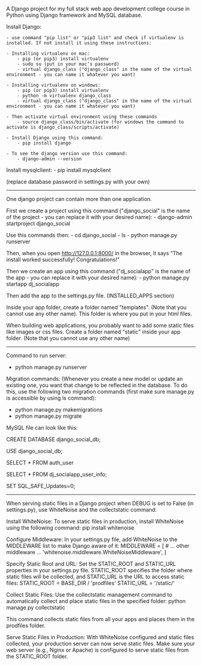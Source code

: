 A Django project for my full stack web app development college course in Python using Django framework and MySQL database.

Install Django:

    - use command "pip list" or "pip3 list" and check if virtualenv is installed. If not install it using these instructions:
    
    - Installing virtualenv on mac:
        - pip (or pip3) install virtualenv
        - sudo su (put in your mac’s password)
        - virtual django_class ("django_class" in the name of the virtual environment - you can name it whatever you want)
        
    - Installing virtualenv on windows:
        - pip (or pip3) install virtualenv
        - python -m virtualenv django_class
        - virtual django_class ("django_class" in the name of the virtual environment - you can name it whatever you want)
        
    - Then activate virtual environment using these commands
        - source django_class/bin/activate (for windows the command to activate is django_class/scripts/activate)
        
    - Install Django using this command:
        - pip install django
        
    - To see the django version use this command:
        - django-admin --version

Install mysqlclient:
    - pip install mysqlclient

(replace database password in settings.py with your own)
*****

One django project can contain more than one application.

First we create a project using this command ("django_social" is the name of the project - you can replace it with your desired name):
    - django-admin startproject django_social

Use this commands then:
    - cd django_social
    - ls
    - python manage.py runserver

Then, when you open http://127.0.0.1:8000/ in the browser, it says “The install worked successfully! Congratulations!”

Then we create an app using this command ("dj_socialapp" is the name of the app - you can replace it with your desired name):
    - python manage.py startapp dj_socialapp

Then add the app to the settings.py file. (INSTALLED_APPS section)

Inside your app folder, create a folder named "templates". (Note that you cannot use any other name). This folder is where you put in your html files.

When building web applications, you probably want to add some static files like images or css files. Create a folder named "static" inside your app folder. (Note that you cannot use any other name)

******

Command to run server:
- python manage.py runserver

Migration commands: (Whenever you create a new model or update an existing one, you want that change to be reflected in the database. To do this, use the following two migration commands (first make sure manage.py is accessible by using ls command):
- python manage.py makemigrations
- python manage.py migrate

MySQL file can look like this:

CREATE DATABASE django_social_db;

USE django_social_db;

SELECT * FROM auth_user

SELECT * FROM dj_socialapp_user_info;

SET SQL_SAFE_Updates=0;

****
When serving static files in a Django project when DEBUG is set to False (in settings.py), use WhiteNoise and the collectstatic command:

Install WhiteNoise:
To serve static files in production, install WhiteNoise using the following command:
pip install whitenoise

Configure Middleware:
In your settings.py file, add WhiteNoise to the MIDDLEWARE list to make Django aware of it:
MIDDLEWARE = [
    # ... other middleware ...
    'whitenoise.middleware.WhiteNoiseMiddleware',
]

Specify Static Root and URL:
Set the STATIC_ROOT and STATIC_URL properties in your settings.py file. STATIC_ROOT specifies the folder where static files will be collected, and STATIC_URL is the URL to access static files:
STATIC_ROOT = BASE_DIR / 'prodfiles'
STATIC_URL = '/static/'

Collect Static Files:
Use the collectstatic management command to automatically collect and place static files in the specified folder:
python manage.py collectstatic

This command collects static files from all your apps and places them in the prodfiles folder.

Serve Static Files in Production:
With WhiteNoise configured and static files collected, your production server can now serve static files. Make sure your web server (e.g., Nginx or Apache) is configured to serve static files from the STATIC_ROOT folder.